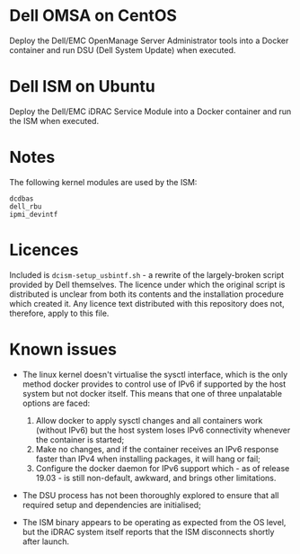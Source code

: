 Dell OMSA on CentOS
===================

Deploy the Dell/EMC OpenManage Server Administrator tools into a Docker
container and run DSU (Dell System Update) when executed.

Dell ISM on Ubuntu
==================

Deploy the Dell/EMC iDRAC Service Module into a Docker container and run the
ISM when executed.

Notes
=====

The following kernel modules are used by the ISM:

```
dcdbas
dell_rbu
ipmi_devintf
```

Licences
========

Included is `dcism-setup_usbintf.sh` - a rewrite of the largely-broken script
provided by Dell themselves.  The licence under which the original script is
distributed is unclear from both its contents and the installation procedure
which created it. Any licence text distributed with this repository does not,
therefore, apply to this file.

Known issues
============

 * The linux kernel doesn't virtualise the sysctl interface, which is the only
   method docker provides to control use of IPv6 if supported by the host
   system but not docker itself. This means that one of three unpalatable
   options are faced:

   1. Allow docker to apply sysctl changes and all containers work (without
      IPv6) but the host system loses IPv6 connectivity whenever the container
      is started;
   2. Make no changes, and if the container receives an IPv6 response faster
      than IPv4 when installing packages, it will hang or fail;
   3. Configure the docker daemon for IPv6 support which - as of release
      19.03 - is still non-default, awkward, and brings other limitations.

 * The DSU process has not been thoroughly explored to ensure that all required
   setup and dependencies are initialised;

 * The ISM binary appears to be operating as expected from the OS level, but
   the iDRAC system itself reports that the ISM disconnects shortly after
   launch.

